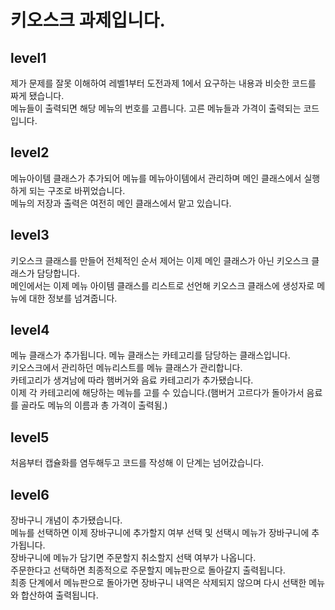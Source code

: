 # 키오스크 과제입니다.


## level1

제가 문제를 잘못 이해하여 레벨1부터 도전과제 1에서 요구하는 내용과 비슷한 코드를 짜게 됐습니다.</br>
메뉴들이 출력되면 해당 메뉴의 번호를 고릅니다. 고른 메뉴들과 가격이 출력되는 코드입니다.
</br>

## level2

메뉴아이템 클래스가 추가되어 메뉴를 메뉴아이템에서 관리하며 메인 클래스에서 실행하게 되는 구조로 바뀌었습니다.</br>
메뉴의 저장과 출력은 여전히 메인 클래스에서 맡고 있습니다.
</br>

## level3

키오스크 클래스를 만들어 전체적인 순서 제어는 이제 메인 클래스가 아닌 키오스크 클래스가 담당합니다.</br>
메인에서는 이제 메뉴 아이템 클래스를 리스트로 선언해 키오스크 클래스에 생성자로 메뉴에 대한 정보를 넘겨줍니다.
</br>

## level4

메뉴 클래스가 추가됩니다. 메뉴 클래스는 카테고리를 담당하는 클래스입니다. </br>
키오스크에서 관리하던 메뉴리스트를 메뉴 클래스가 관리합니다.</br>
카테고리가 생겨남에 따라 햄버거와 음료 카테고리가 추가됐습니다.</br>
이제 각 카테고리에 해당하는 메뉴를 고를 수 있습니다.(햄버거 고르다가 돌아가서 음료를 골라도 메뉴의 이름과 총 가격이 출력됨.)
</br>

## level5

처음부터 캡슐화를 염두해두고 코드를 작성해 이 단계는 넘어갔습니다.
</br>

## level6

장바구니 개념이 추가됐습니다.</br>
메뉴를 선택하면 이제 장바구니에 추가할지 여부 선택 및 선택시 메뉴가 장바구니에 추가됩니다.</br>
장바구니에 메뉴가 담기면 주문할지 취소할지 선택 여부가 나옵니다.</br>
주문한다고 선택하면 최종적으로 주문할지 메뉴판으로 돌아갈지 출력됩니다.</br>
최종 단계에서 메뉴판으로 돌아가면 장바구니 내역은 삭제되지 않으며 다시 선택한 메뉴와 합산하여 출력됩니다.
